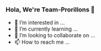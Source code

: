 ### Hola, We're Team-Prorillons 👋
- 👀 I’m interested in ...
- 🌱 I’m currently learning ...
- 💞️ I’m looking to collaborate on ...
- 📫 How to reach me ...

<!---
Team-Prorillons/Team-Prorillons is a ✨ special ✨ repository because its `README.md` (this file) appears on your GitHub profile.
You can click the Preview link to take a look at your changes.
--->
